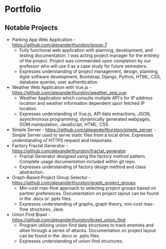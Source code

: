 # Portfolio
## Notable Projects
- Parking App Web Application - https://github.com/alexanderthurston/group-7
  - Fully functional web application with planning, development, and testing documentation. I was acting project manager for the entirety of the project. Project was commended upon completion by our professor who will use it as a case study for future semesters. 
  - Expresses understanding of project management, design, planning, Agile software development, Bootstrap, Django, Python, HTML, CSS, database queries, user authentication.
- Weather Web Application with Vue.js - https://github.com/alexanderthurston/weather_app_vue
  - Weather Application which consults multiple API's for IP address location and weather information dependent upon fetched IP location. 
  - Expresses understanding of Vue.js, API data extractions, JSON, asynchronous programming, dynamically generated webpages, DOM manipulation, JavaScript, HTML, CSS. 
- Simple Server - https://github.com/alexanderthurston/simple_server
  -Simple Server used to serve static files from a local drive. Expresses understanding of HTTPS request and responses.  
- Factory Fractal Generator - https://github.com/alexanderthurston/fractal_generator
  - Fractal Generator designed using the factory method pattern. Complete usage documentation included within git repo. 
  - Expresses understanding of factory design method and class abstraction.
- Graph-Based Project Group Selector - https://github.com/alexanderthurston/graph_project_groups
  - Min-cost max-flow approach to selecting project groups based on partner preferences. Documentation on project layout can be found in the .docx or .pptx files. 
  - Expresses understanding of graphs, graph theory, min-cost max-flow structures, Java.  
- Union Find Brawl - https://github.com/alexanderthurston/brawl_union_find
  - Program utilizing union-find data structures to track enemies and allies through a series of attacks. Documentation on project layout can be found in the .docx or .pptx files.
  - Expresses understanding of union-find structures.

